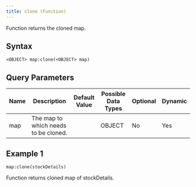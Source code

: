 ```yaml
---
title: clone (Function)
---
```


Function returns the cloned map.

## Syntax

    <OBJECT> map:clone(<OBJECT> map)

## Query Parameters

| Name | Description                          | Default Value | Possible Data Types | Optional | Dynamic |
|------|--------------------------------------|---------------|---------------------|----------|---------|
| map  | The map to which needs to be cloned. |               | OBJECT              | No       | Yes     |

## Example 1

    map:clone(stockDetails)

Function returns cloned map of stockDetails.
